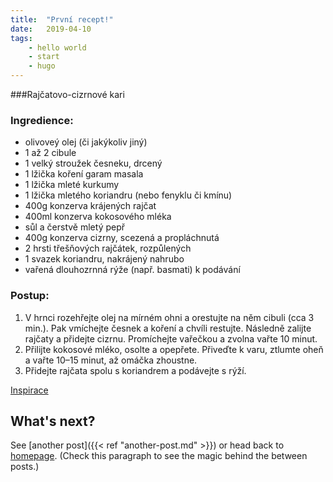 ```yaml
---
title:  "První recept!"
date:   2019-04-10
tags: 
    - hello world
    - start
    - hugo
---
```

###Rajčatovo-cizrnové kari

### Ingredience:
* olivoveý olej (či jakýkoliv jiný)
* 1 až 2 cibule 
* 1 velký stroužek česneku, drcený
* 1 lžička koření garam masala
* 1 lžička mleté kurkumy
* 1 lžička mletého koriandru (nebo fenyklu či kmínu)
* 400g konzerva krájených rajčat
* 400ml konzerva kokosového mléka
* sůl a čerstvě mletý pepř
* 400g konzerva cizrny, scezená a propláchnutá
* 2 hrsti třešňových rajčátek, rozpůlených
* 1 svazek koriandru, nakrájený nahrubo
* vařená dlouhozrnná rýže (např. basmati) k podávání 

### Postup:
1. V hrnci rozehřejte olej na mírném ohni a orestujte na něm cibuli (cca 3 min.). Pak vmíchejte česnek a koření a chvíli restujte. Následně zalijte rajčaty a přidejte cizrnu. Promíchejte vařečkou a zvolna vařte 10 minut.
2.  Přilijte kokosové mléko, osolte a opepřete. Přiveďte k varu, ztlumte oheň a vařte 10–15 minut, až omáčka zhoustne.
3.  Přidejte rajčata spolu s koriandrem a podávejte s rýží.

[Inspirace]( https://www.apetitonline.cz/recept/rajcatovo-cizrnove-kari "Inspirace")


## What's next?

See [another post]({{< ref "another-post.md" >}}) or head back to [homepage](../../). (Check this paragraph to see the magic behind the between posts.)
